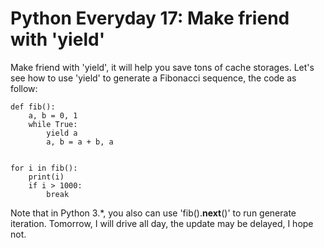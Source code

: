 # Python Everyday 17: Make friend with 'yield'

Make friend with 'yield', it will help you save tons of cache storages. Let's see how to use 'yield' to generate a Fibonacci sequence, the code as follow:

```
def fib():
    a, b = 0, 1
    while True:
        yield a
        a, b = a + b, a


for i in fib():
    print(i)
    if i > 1000:
        break
```

Note that in Python 3.*, you also can use 'fib().__next__()' to run generate iteration. Tomorrow, I will drive all day, the update may be delayed, I hope not.